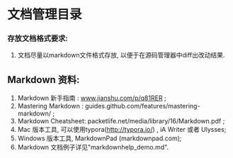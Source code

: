 # 文档管理目录

### 存放文档格式要求:

1. 文档尽量以markdown文件格式存放, 以便于在源码管理器中diff出改动结果.



## Markdown 资料:

1. Markdown 新手指南 : www.jianshu.com/p/q81RER ;
2. Mastering Markdown : guides.github.com/features/mastering-markdown/ ;
3. Markdown Cheatsheet: packetlife.net/media/library/16/Markdown.pdf ;
4. Mac 版本工具, 可以使用typora(http://typora.io/) , iA Writer 或者 Ulysses;
5. Windows 版本工具, MarkdownPad (markdownpad.com);
6. Markdown 文档例子详见"markdownhelp_demo.md".



